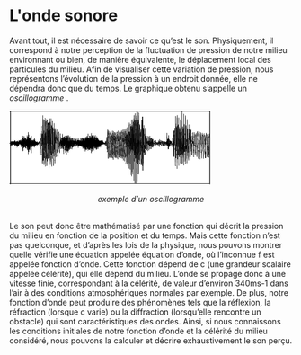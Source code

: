 # L'onde sonore

<p>
	Avant tout, il est nécessaire de savoir ce qu’est le son. Physiquement, il correspond à notre perception de la fluctuation de pression de notre milieu environnant ou bien, de manière équivalente, le déplacement local des particules du milieu. Afin de visualiser cette variation de pression, nous représentons l’évolution de la pression à un endroit donnée, elle ne dépendra donc que du temps. Le graphique obtenu s’appelle un
	<em>
		 oscillogramme
	</em>
	 .
</p>
<img style="text-align: center;" alt="" src="../img/oscillogramme.gif">

<p style="text-align: center;">
	<em>
		 exemple d’un oscillogramme
	</em>
</p>
<p>
	<br />
	 Le son peut donc être mathématisé par une fonction qui décrit la pression du milieu en fonction de la position et du temps. Mais cette fonction n’est pas quelconque, et d’après les lois de la physique, nous pouvons montrer quelle vérifie une équation appelée équation d’onde, où l’inconnue f est appelée fonction d’onde. Cette fonction dépend de c (une grandeur scalaire appelée célérité), qui elle dépend du milieu. L’onde se propage donc à une vitesse finie, correspondant à la célérité, de valeur d’environ 340ms-1 dans l’air à des conditions atmosphériques normales par exemple. De plus, notre fonction d’onde peut produire des phénomènes tels que la réflexion, la réfraction (lorsque c varie) ou la diffraction (lorsqu’elle rencontre un obstacle) qui sont caractéristiques des ondes. Ainsi, si nous connaissons les conditions initiales de notre fonction d’onde et la célérité du milieu considéré, nous pouvons la calculer et décrire exhaustivement le son perçu.
</p>
